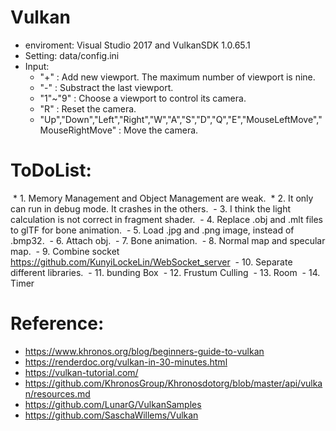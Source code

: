 # Vulkan

  - enviroment: Visual Studio 2017 and VulkanSDK 1.0.65.1
  - Setting: data/config.ini
  - Input:
    - "+" : Add new viewport. The maximum number of viewport is nine.
    - "-" : Substract the last viewport.
    - "1"~"9" : Choose a viewport to control its camera.
    - "R" : Reset the camera.
    - "Up","Down","Left","Right","W","A","S","D","Q","E","MouseLeftMove","MouseRightMove" : Move the camera.
    
# ToDoList:
  * 1. Memory Management and Object Management are weak.
  * 2. It only can run in debug mode. It crashes in the others. 
  - 3. I think the light calculation is not correct in fragment shader.
  - 4. Replace .obj and .mlt files to glTF for bone animation.
  - 5. Load .jpg and .png image, instead of .bmp32.
  - 6. Attach obj.
  - 7. Bone animation.
  - 8. Normal map and specular map.
  - 9. Combine socket https://github.com/KunyiLockeLin/WebSocket_server
  - 10. Separate different libraries.
  - 11. bunding Box
  - 12. Frustum Culling
  - 13. Room
  - 14. Timer
 
# Reference:
  - https://www.khronos.org/blog/beginners-guide-to-vulkan
  - https://renderdoc.org/vulkan-in-30-minutes.html
  - https://vulkan-tutorial.com/
  - https://github.com/KhronosGroup/Khronosdotorg/blob/master/api/vulkan/resources.md
  - https://github.com/LunarG/VulkanSamples
  - https://github.com/SaschaWillems/Vulkan
